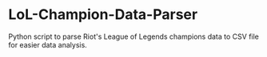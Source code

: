 # LoL-Champion-Data-Parser
Python script to parse Riot's League of Legends champions data to CSV file for easier data analysis.
